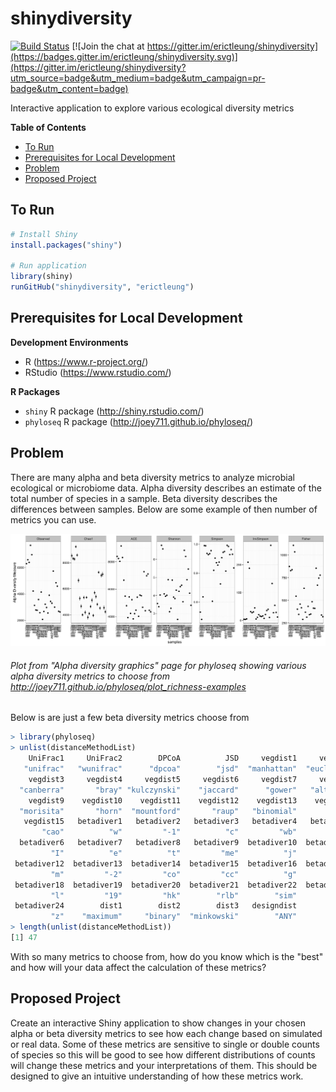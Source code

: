 # shinydiversity

[![Build Status](https://travis-ci.org/erictleung/shinydiversity.svg?branch=master)](https://travis-ci.org/erictleung/shinydiversity)
[![Join the chat at https://gitter.im/erictleung/shinydiversity](https://badges.gitter.im/erictleung/shinydiversity.svg)](https://gitter.im/erictleung/shinydiversity?utm_source=badge&utm_medium=badge&utm_campaign=pr-badge&utm_content=badge)

Interactive application to explore various ecological diversity metrics

**Table of Contents**

- [To Run](#to-run)
- [Prerequisites for Local Development](prerequisites-for-local-development)
- [Problem](#problem)
- [Proposed Project](#proposed-project)

## To Run

```R
# Install Shiny
install.packages("shiny")

# Run application
library(shiny)
runGitHub("shinydiversity", "erictleung")
```

## Prerequisites for Local Development

**Development Environments**

- R (https://www.r-project.org/)
- RStudio (https://www.rstudio.com/)

**R Packages**

- `shiny` R package (http://shiny.rstudio.com/)
- `phyloseq` R package (http://joey711.github.io/phyloseq/)

## Problem

There are many alpha and beta diversity metrics to analyze microbial ecological
or microbiome data. Alpha diversity describes an estimate of the total number
of species in a sample. Beta diversity describes the differences between
samples. Below are some example of then number of metrics you can use.

![Plot of seven different alpha diversity metrics](images/alpha_diversities.png)
###### Plot from "Alpha diversity graphics" page for phyloseq showing various alpha diversity metrics to choose from http://joey711.github.io/phyloseq/plot_richness-examples

Below is are just a few beta diversity metrics choose from

```R
> library(phyloseq)
> unlist(distanceMethodList)
    UniFrac1     UniFrac2        DPCoA          JSD     vegdist1     vegdist2
   "unifrac"   "wunifrac"      "dpcoa"        "jsd"  "manhattan"  "euclidean"
    vegdist3     vegdist4     vegdist5     vegdist6     vegdist7     vegdist8
  "canberra"       "bray" "kulczynski"    "jaccard"      "gower"   "altGower"
    vegdist9    vegdist10    vegdist11    vegdist12    vegdist13    vegdist14
  "morisita"       "horn"  "mountford"       "raup"   "binomial"       "chao"
   vegdist15   betadiver1   betadiver2   betadiver3   betadiver4   betadiver5
       "cao"          "w"         "-1"          "c"         "wb"          "r"
  betadiver6   betadiver7   betadiver8   betadiver9  betadiver10  betadiver11
         "I"          "e"          "t"         "me"          "j"        "sor"
 betadiver12  betadiver13  betadiver14  betadiver15  betadiver16  betadiver17
         "m"         "-2"         "co"         "cc"          "g"         "-3"
 betadiver18  betadiver19  betadiver20  betadiver21  betadiver22  betadiver23
         "l"         "19"         "hk"        "rlb"        "sim"         "gl"
 betadiver24        dist1        dist2        dist3   designdist
         "z"    "maximum"     "binary"  "minkowski"        "ANY"
> length(unlist(distanceMethodList))
[1] 47
```

With so many metrics to choose from, how do you know which is the "best" and
how will your data affect the calculation of these metrics?

## Proposed Project

Create an interactive Shiny application to show changes in your chosen alpha or
beta diversity metrics to see how each change based on simulated or real data.
Some of these metrics are sensitive to single or double counts of species so
this will be good to see how different distributions of counts will change
these metrics and your interpretations of them. This should be designed to give
an intuitive understanding of how these metrics work.
